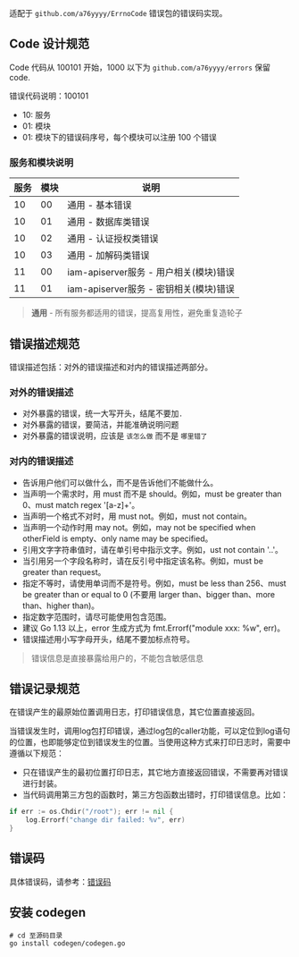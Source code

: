 适配于 `github.com/a76yyyy/ErrnoCode` 错误包的错误码实现。

## Code 设计规范

Code 代码从 100101 开始，1000 以下为 `github.com/a76yyyy/errors` 保留 code.

错误代码说明：100101
+ 10: 服务
+ 01: 模块
+ 01: 模块下的错误码序号，每个模块可以注册 100 个错误

### 服务和模块说明

|服务|模块|说明|
|----|----|----|
|10|00|通用 - 基本错误|
|10|01|通用 - 数据库类错误|
|10|02|通用 - 认证授权类错误|
|10|03|通用 - 加解码类错误|
|11|00|iam-apiserver服务 - 用户相关(模块)错误|
|11|01|iam-apiserver服务 - 密钥相关(模块)错误|

> **通用** - 所有服务都适用的错误，提高复用性，避免重复造轮子

## 错误描述规范

错误描述包括：对外的错误描述和对内的错误描述两部分。

### 对外的错误描述

- 对外暴露的错误，统一大写开头，结尾不要加`.`
- 对外暴露的错误，要简洁，并能准确说明问题
- 对外暴露的错误说明，应该是 `该怎么做` 而不是 `哪里错了`

### 对内的错误描述

- 告诉用户他们可以做什么，而不是告诉他们不能做什么。
- 当声明一个需求时，用 must 而不是 should。例如，must be greater than 0、must match regex '[a-z]+'。
- 当声明一个格式不对时，用 must not。例如，must not contain。
- 当声明一个动作时用 may not。例如，may not be specified when otherField is empty、only name may be specified。
- 引用文字字符串值时，请在单引号中指示文字。例如，ust not contain '..'。
- 当引用另一个字段名称时，请在反引号中指定该名称。例如，must be greater than request。
- 指定不等时，请使用单词而不是符号。例如，must be less than 256、must be greater than or equal to 0 (不要用 larger than、bigger than、more than、higher than)。
- 指定数字范围时，请尽可能使用包含范围。
- 建议 Go 1.13 以上，error 生成方式为 fmt.Errorf("module xxx: %w", err)。
- 错误描述用小写字母开头，结尾不要加标点符号。

> 错误信息是直接暴露给用户的，不能包含敏感信息

## 错误记录规范

在错误产生的最原始位置调用日志，打印错误信息，其它位置直接返回。

当错误发生时，调用log包打印错误，通过log包的caller功能，可以定位到log语句的位置，也即能够定位到错误发生的位置。当使用这种方式来打印日志时，需要中遵循以下规范：

- 只在错误产生的最初位置打印日志，其它地方直接返回错误，不需要再对错误进行封装。
- 当代码调用第三方包的函数时，第三方包函数出错时，打印错误信息。比如：

```go
if err := os.Chdir("/root"); err != nil {
    log.Errorf("change dir failed: %v", err)
}
```

## 错误码

具体错误码，请参考：[错误码](./error_code_generated.md)

## 安装 codegen

```
# cd 至源码目录
go install codegen/codegen.go
```
